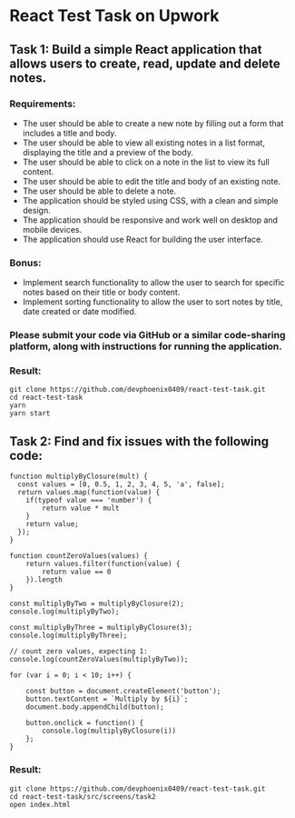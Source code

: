 # React Test Task on Upwork

## Task 1: Build a simple React application that allows users to create, read, update and delete notes.

### Requirements:

- The user should be able to create a new note by filling out a form that includes a title and body.
- The user should be able to view all existing notes in a list format, displaying the title and a preview of the body.
- The user should be able to click on a note in the list to view its full content.
- The user should be able to edit the title and body of an existing note.
- The user should be able to delete a note.
- The application should be styled using CSS, with a clean and simple design.
- The application should be responsive and work well on desktop and mobile devices.
- The application should use React for building the user interface.

### Bonus:

- Implement search functionality to allow the user to search for specific notes based on their title or body content.
- Implement sorting functionality to allow the user to sort notes by title, date created or date modified.

### Please submit your code via GitHub or a similar code-sharing platform, along with instructions for running the application.

### Result:

```
git clone https://github.com/devphoenix0409/react-test-task.git
cd react-test-task
yarn
yarn start
```

## Task 2: Find and fix issues with the following code:

```
function multiplyByClosure(mult) {
  const values = [0, 0.5, 1, 2, 3, 4, 5, 'a', false];
  return values.map(function(value) {
	if(typeof value === 'number') {
		return value * mult
	}
	return value;
  });
}

function countZeroValues(values) {
	return values.filter(function(value) {
		return value == 0
	}).length
}

const multiplyByTwo = multiplyByClosure(2);
console.log(multiplyByTwo);

const multiplyByThree = multiplyByClosure(3);
console.log(multiplyByThree);

// count zero values, expecting 1:
console.log(countZeroValues(multiplyByTwo));

for (var i = 0; i < 10; i++) {

	const button = document.createElement('button');
	button.textContent = `Multiply by ${i}`;
	document.body.appendChild(button);

    button.onclick = function() {
        console.log(multiplyByClosure(i))
    };
}
```

### Result:

```
git clone https://github.com/devphoenix0409/react-test-task.git
cd react-test-task/src/screens/task2
open index.html
```
